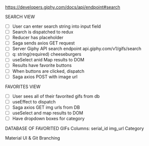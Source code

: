 https://developers.giphy.com/docs/api/endpoint#search


SEARCH VIEW
- [ ] User can enter search string into input field
- [ ] Search is dispatched to redux
- [ ] Reducer has placeholder
- [ ] Saga sends axios GET request
- [ ] Server Giphy API search endpoint api.giphy.com/v1/gifs/search
- [ ] q: string(required)	cheeseburgers
- [ ] useSelect anid Map results to DOM
- [ ] Results have favorite buttons
- [ ] When buttons are clicked, dispatch 
- [ ] Saga axios POST with image url

FAVORITES VIEW
- [ ] User sees all of their favorited gifs from db
- [ ] useEffect to dispatch
- [ ] Saga axios GET img urls from DB
- [ ] useSelect and map results to DOM
- [ ] Have dropdown boxes for category

DATABASE OF FAVORITED GIFs
Columns:
serial_id
img_url
Category

Material UI & Git Branching
